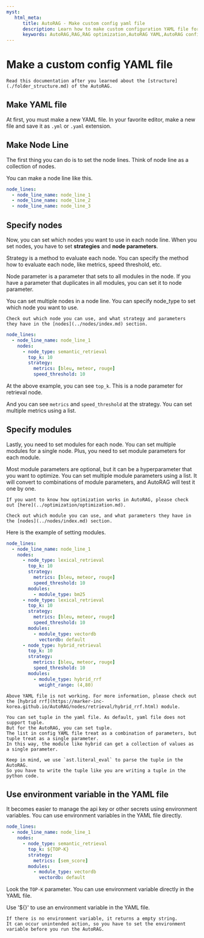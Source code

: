 ```yaml
---
myst:
   html_meta:
      title: AutoRAG - Make custom config yaml file
      description: Learn how to make custom configuration YAML file for AutoRAG
      keywords: AutoRAG,RAG,RAG optimization,AutoRAG YAML,AutoRAG config
---
```

# Make a custom config YAML file

```{warning}
Read this documentation after you learned about the [structure](./folder_structure.md) of the AutoRAG.
```

## Make YAML file

At first, you must make a new YAML file.
In your favorite editor, make a new file and save it as `.yml` or `.yaml` extension.

## Make Node Line

The first thing you can do is to set the node lines.
Think of node line as a collection of nodes.

You can make a node line like this.

```yaml
node_lines:
  - node_line_name: node_line_1
  - node_line_name: node_line_2
  - node_line_name: node_line_3
```

## Specify nodes

Now, you can set which nodes you want to use in each node line.
When you set nodes, you have to set **strategies** and **node parameters**.

Strategy is a method to evaluate each node.
You can specify the method how to evaluate each node, like metrics, speed threshold, etc.

Node parameter is a parameter that sets to all modules in the node.
If you have a parameter that duplicates in all modules, you can set it to node parameter.

You can set multiple nodes in a node line. You can specify node_type to set which node you want to use.

```{tip}
Check out which node you can use, and what strategy and parameters they have in the [nodes](../nodes/index.md) section.
```

```yaml
node_lines:
  - node_line_name: node_line_1
    nodes:
      - node_type: semantic_retrieval
        top_k: 10
        strategy:
          metrics: [bleu, meteor, rouge]
          speed_threshold: 10
```

At the above example, you can see `top_k`. This is a node parameter for retrieval node.

And you can see `metrics` and `speed_threshold` at the strategy. You can set multiple metrics using a list.


## Specify modules

Lastly, you need to set modules for each node.
You can set multiple modules for a single node.
Plus, you need to set module parameters for each module.

Most module parameters are optional, but it can be a hyperparameter that you want to optimize.
You can set multiple module parameters using a list.
It will convert to combinations of module parameters, and AutoRAG will test it one by one.

```{seealso}
If you want to know how optimization works in AutoRAG, please check out [here](../optimization/optimization.md).
```

```{tip}
Check out which module you can use, and what parameters they have in the [nodes](../nodes/index.md) section.
```

Here is the example of setting modules.

```yaml
node_lines:
  - node_line_name: node_line_1
    nodes:
      - node_type: lexical_retrieval
        top_k: 10
        strategy:
          metrics: [bleu, meteor, rouge]
          speed_threshold: 10
        modules:
          - module_type: bm25
      - node_type: lexical_retrieval
        top_k: 10
        strategy:
          metrics: [bleu, meteor, rouge]
          speed_threshold: 10
        modules:
          - module_type: vectordb
            vectordb: default
      - node_type: hybrid_retrieval
        top_k: 10
        strategy:
          metrics: [bleu, meteor, rouge]
          speed_threshold: 10
        modules:
          - module_type: hybrid_rrf
            weight_range: (4,80)
```

```{attention}
Above YAML file is not working. For more information, please check out the [hybrid rrf](https://marker-inc-korea.github.io/AutoRAG/nodes/retrieval/hybrid_rrf.html) module.
```

```{admonition} What is tuple in the yaml file?
You can set tuple in the yaml file. As default, yaml file does not support tuple.
But for the AutoRAG, you can set tuple.
The list in config YAML file treat as a combination of parameters, but tuple treat as a single parameter.
In this way, the module like hybrid can get a collection of values as a single parameter.

Keep in mind, we use `ast.literal_eval` to parse the tuple in the AutoRAG.
So you have to write the tuple like you are writing a tuple in the python code.
```

## Use environment variable in the YAML file

It becomes easier to manage the api key or other secrets using environment variables.
You can use environment variables in the YAML file directly.

```yaml
node_lines:
  - node_line_name: node_line_1
    nodes:
      - node_type: semantic_retrieval
        top_k: ${TOP-K}
        strategy:
          metrics: [sem_score]
        modules:
          - module_type: vectordb
            vectordb: default
```

Look the `TOP-K` parameter. You can use environment variable directly in the YAML file.

Use '${}' to use an environment variable in the YAML file.

```{tip}
If there is no environment variable, it returns a empty string.
It can occur unintended action, so you have to set the environment variable before you run the AutoRAG.
```
